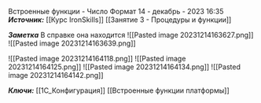 
Встроенные функции - Число Формат
 14 - декабрь - 2023  16:35 
***Источник:***  [[Курс IronSkills]] [[Занятие 3 - Процедуры и функции]]

***Заметка*** 
В справке она находится 
![[Pasted image 20231214163627.png]]
![[Pasted image 20231214163639.png]]

![[Pasted image 20231214164118.png]]
![[Pasted image 20231214164125.png]]
![[Pasted image 20231214164134.png]]
![[Pasted image 20231214164142.png]]

***Ключи:*** [[1С_Конфигурация]] [[Встроенные функции платформы]] 